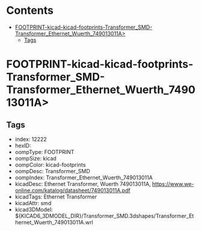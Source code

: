 



Contents
========

* [FOOTPRINT-kicad-kicad-footprints-Transformer_SMD-Transformer_Ethernet_Wuerth_749013011A>](#footprint-kicad-kicad-footprints-transformer_smd-transformer_ethernet_wuerth_749013011a)
	* [Tags](#tags)

# FOOTPRINT-kicad-kicad-footprints-Transformer_SMD-Transformer_Ethernet_Wuerth_749013011A>

## Tags

- index: 12222
- hexID: 
- oompType: FOOTPRINT
- oompSize: kicad
- oompColor: kicad-footprints
- oompDesc: Transformer_SMD
- oompIndex: Transformer_Ethernet_Wuerth_749013011A
- kicadDesc: Ethernet Transformer, Wuerth 749013011A, https://www.we-online.com/katalog/datasheet/749013011A.pdf
- kicadTags: Ethernet Transformer
- kicadAttr: smd
- kicad3DModel: ${KICAD6_3DMODEL_DIR}/Transformer_SMD.3dshapes/Transformer_Ethernet_Wuerth_749013011A.wrl
